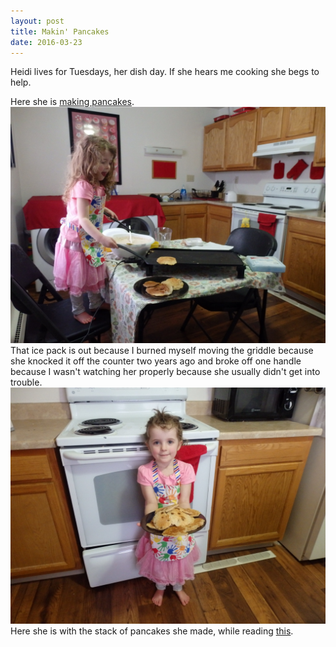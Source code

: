 ```yaml
---
layout: post
title: Makin' Pancakes
date: 2016-03-23
---
```


Heidi lives for Tuesdays, her dish day. If she hears me cooking she begs to help.

Here she is [making pancakes](https://www.youtube.com/watch?v=cUYSGojUuAU).
![Heidi making pancakes](/post-images/making-pancakes.jpg)
That ice pack is out because I burned myself moving the griddle because she knocked it off the counter two years ago and broke off one handle because I wasn't watching her properly because she usually didn't get into trouble.
![Heidi with her stack of pancakes](/post-images/stack-of-pancakes.jpg)
Here she is with the stack of pancakes she made, while reading [this](http://www.amazon.com/Disney-Fairies-Graphic-Novel-Prillas/dp/1597071862).
